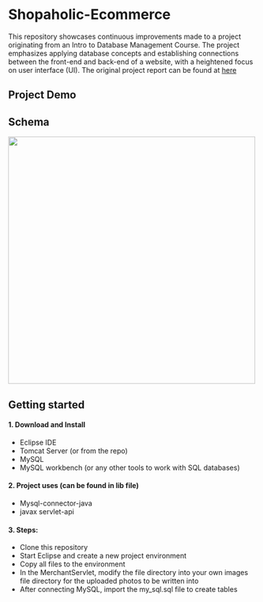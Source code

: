 # Shopaholic-Ecommerce


This repository showcases continuous improvements made to a project originating from an Intro to Database Management Course. The project emphasizes applying database concepts and establishing connections between the front-end and back-end of a website, with a heightened focus on user interface (UI).
The original project report can be found at [here](https://phuonghuynh9987.github.io/portfolio/Final-report-CS-157A.pdf)



## Project Demo


## Schema

<img src="https://github.com/PhuongHuynh9987/Shopaholic-Ecommerce/assets/54336313/7d54b71e-6a25-4e8d-a692-0c6b611e25ec.png" data-canonical-src="https://github.com/PhuongHuynh9987/Shopaholic-Ecommerce/assets/54336313/7d54b71e-6a25-4e8d-a692-0c6b611e25ec.png" width="500" />



## Getting started

#### 1. Download and Install
  - Eclipse IDE
  - Tomcat Server (or from the repo)
  - MySQL
  - MySQL workbench (or any other tools to work with SQL databases)

#### 2. Project uses (can be found in lib file)
  - Mysql-connector-java
  - javax servlet-api

#### 3. Steps:
  - Clone this repository
  - Start Eclipse and create a new project environment
  - Copy all files to the environment
  - In the MerchantServlet, modify the file directory into your own images file directory for the uploaded photos to be written into
  - After connecting MySQL, import the my_sql.sql file to create tables
